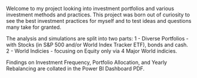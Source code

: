 Welcome to my project looking into investment portfolios and various investment methods and practices. This project was born out of curiosity to see the best investment practices for myself and to test ideas and questions many take for granted.

The analysis and simulations are split into two parts:
1 - Diverse Portfolios - with Stocks (in S&P 500 and/or World Index Tracker ETF), bonds and cash.
2 - World Indicies - focusing on Equity only via 4 Major World indicies.

Findings on Investment Frequency, Portfolio Allocation, and Yearly Rebalancing are collated in the Power BI Dashboard PDF.

